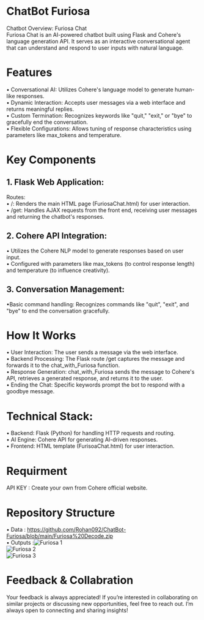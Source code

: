 # ChatBot Furiosa
Chatbot Overview: Furiosa Chat<br/>
Furiosa Chat is an AI-powered chatbot built using Flask and Cohere's language generation API. It serves as an interactive conversational agent that can understand and respond to user inputs with natural language.

# Features
• Conversational AI: Utilizes Cohere's language model to generate human-like responses.<br/>
• Dynamic Interaction: Accepts user messages via a web interface and returns meaningful replies.<br/>
• Custom Termination: Recognizes keywords like "quit," "exit," or "bye" to gracefully end the conversation.<br/>
• Flexible Configurations: Allows tuning of response characteristics using parameters like max_tokens and temperature.<br/>

# Key Components

## 1. Flask Web Application:
Routes:<br/>
• /: Renders the main HTML page (FuriosaChat.html) for user interaction.<br/>
• /get: Handles AJAX requests from the front end, receiving user messages and returning the chatbot's responses.<br/>

## 2. Cohere API Integration:
• Utilizes the Cohere NLP model to generate responses based on user input.<br/>
• Configured with parameters like max_tokens (to control response length) and temperature (to influence creativity).<br/>

## 3. Conversation Management:
•Basic command handling: Recognizes commands like "quit", "exit", and "bye" to end the conversation gracefully.<br/>

# How It Works

• User Interaction: The user sends a message via the web interface.<br/>
• Backend Processing: The Flask route /get captures the message and forwards it to the chat_with_Furiosa function.<br/>
• Response Generation: chat_with_Furiosa sends the message to Cohere's API, retrieves a generated response, and returns it to the user.<br/>
• Ending the Chat: Specific keywords prompt the bot to respond with a goodbye message.<br/>

# Technical Stack:
• Backend: Flask (Python) for handling HTTP requests and routing.<br/>
• AI Engine: Cohere API for generating AI-driven responses.<br/>
• Frontend: HTML template (FurisoaChat.html) for user interaction.<br/>

# Requirment 
API KEY : Create your own from Cohere official website.

# Repository Structure
• Data : https://github.com/Rohan092/ChatBot-Furiosa/blob/main/Furiosa%20Decode.zip<br/>
• Outputs :![Furiosa 1](https://github.com/user-attachments/assets/903fe1b8-31bd-41e5-995b-af6a1d280169)<br/>
![Furiosa 2](https://github.com/user-attachments/assets/bfd064f2-346f-4bae-b1ac-b1f494a7be56)<br/>
![Furiosa 3](https://github.com/user-attachments/assets/9d798853-e175-496a-b7fa-3c217a225105)<br/>


# Feedback & Collabration
Your feedback is always appreciated! If you’re interested in collaborating on similar projects or discussing new opportunities, feel free to reach out. I’m always open to connecting and sharing insights!
